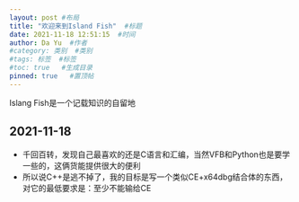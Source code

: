 ```yaml
---
layout: post #布局
title: "欢迎来到Island Fish"  #标题
date: 2021-11-18 12:51:15  #时间
author: Da Yu  #作者
#category: 类别  #类别
#tags: 标签  #标签
#toc: true   #生成目录
pinned: true   #置顶帖
---
```

Islang Fish是一个记载知识的自留地

## 2021-11-18
- 千回百转，发现自己最喜欢的还是C语言和汇编，当然VFB和Python也是要学一些的，这俩货能提供很大的便利
- 所以说C++是逃不掉了，我的目标是写一个类似CE+x64dbg结合体的东西，对它的最低要求是：至少不能输给CE
